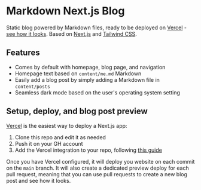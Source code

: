 # Markdown Next.js Blog

Static blog powered by Markdown files, ready to be deployed on [Vercel](https://vercel.com/) - [see how it looks](https://markdown-nextjs-blog.vercel.app/).
Based on [Next.js](https://nextjs.org/) and [Tailwind CSS](https://tailwindcss.com/).

## Features

- Comes by default with homepage, blog page, and navigation
- Homepage text based on `content/me.md` Markdown
- Easily add a blog post by simply adding a Markdown file in `content/posts`
- Seamless dark mode based on the user's operating system setting

## Setup, deploy, and blog post preview

[Vercel](https://vercel.com/) is the easiest way to deploy a Next.js app:

1. Clone this repo and edit it as needed
2. Push it on your GH account
3. Add the Vercel integration to your repo, following [this guide](https://vercel.com/guides/deploying-nextjs-with-vercel)

Once you have Vercel configured, it will deploy you website on each commit on the `main` branch.
It will also create a dedicated preview deploy for each pull request, meaning that you can use pull requests to create a new blog post and see how it looks.
